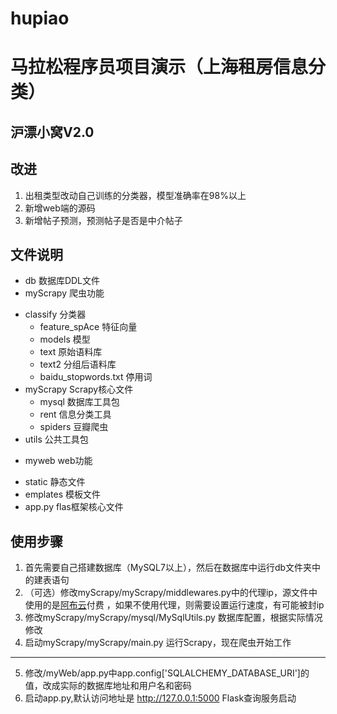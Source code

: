 # hupiao
# 马拉松程序员项目演示（上海租房信息分类）
## 沪漂小窝V2.0

## 改进
1. 出租类型改动自己训练的分类器，模型准确率在98%以上
2. 新增web端的源码
3. 新增帖子预测，预测帖子是否是中介帖子

## 文件说明
- db 数据库DDL文件
- myScrapy 爬虫功能
 * classify 分类器
    * feature_spAce 特征向量
    * models 模型
    * text 原始语料库
    * text2 分组后语料库
    * baidu_stopwords.txt 停用词
 * myScrapy Scrapy核心文件
    * mysql 数据库工具包
    * rent 信息分类工具
    * spiders 豆瓣爬虫
 * utils 公共工具包
- myweb web功能
 * static 静态文件
 * emplates 模板文件
 * app.py flas框架核心文件

## 使用步骤
1. 首先需要自己搭建数据库（MySQL7以上），然后在数据库中运行db文件夹中的建表语句
2. （可选）修改myScrapy/myScrapy/middlewares.py中的代理ip，源文件中使用的是[阿布云](https://www.abuyun.com/ "阿布云")付费 ，如果不使用代理，则需要设置运行速度，有可能被封ip
3. 修改myScrapy/myScrapy/mysql/MySqlUtils.py 数据库配置，根据实际情况修改
4. 启动myScrapy/myScrapy/main.py 运行Scrapy，现在爬虫开始工作

------------

5. 修改/myWeb/app.py中app.config['SQLALCHEMY_DATABASE_URI']的值，改成实际的数据库地址和用户名和密码
6. 启动app.py,默认访问地址是 http://127.0.0.1:5000 Flask查询服务启动
